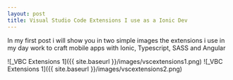```yaml
---
layout: post
title: Visual Studio Code Extensions I use as a Ionic Dev
---
```


In my first post i will show you in two simple images the extensions i use in my day work to craft mobile apps with Ionic, Typescript, SASS and Angular

![_VBC Extensions 1]({{ site.baseurl }}/images/vscextensions1.png)
![_VBC Extensions 1]({{ site.baseurl }}/images/vscextensions2.png)
